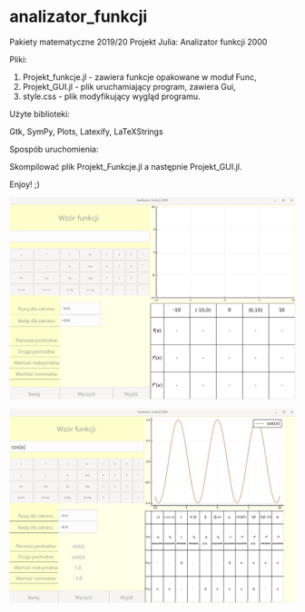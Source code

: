 # analizator_funkcji

Pakiety matematyczne 2019/20
Projekt Julia: Analizator funkcji 2000

Pliki:

1) Projekt_funkcje.jl - zawiera funkcje opakowane w moduł Func,
2) Projekt_GUI.jl - plik uruchamiający program, zawiera Gui, 
3) style.css - plik modyfikujący wygląd programu.

Użyte biblioteki: 

Gtk, SymPy, Plots, Latexify, LaTeXStrings

Spospób uruchomienia:

Skompilować plik Projekt_Funkcje.jl a następnie Projekt_GUI.jl.

Enjoy! ;)

![photo](analyzer/analyzer1.png)

![photo](analyzer/analyzer2.png)

